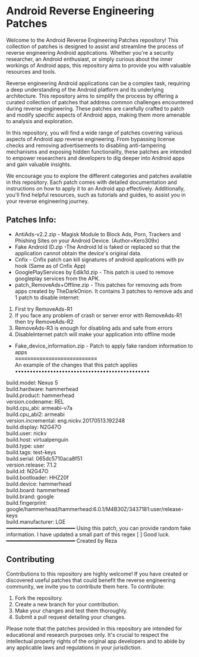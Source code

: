 # Android Reverse Engineering Patches

Welcome to the Android Reverse Engineering Patches repository! This collection of patches is designed to assist and streamline the process of reverse engineering Android applications. Whether you're a security researcher, an Android enthusiast, or simply curious about the inner workings of Android apps, this repository aims to provide you with valuable resources and tools.

Reverse engineering Android applications can be a complex task, requiring a deep understanding of the Android platform and its underlying architecture. This repository aims to simplify the process by offering a curated collection of patches that address common challenges encountered during reverse engineering. These patches are carefully crafted to patch and modify specific aspects of Android apps, making them more amenable to analysis and exploration.

In this repository, you will find a wide range of patches covering various aspects of Android app reverse engineering. From bypassing license checks and removing advertisements to disabling anti-tampering mechanisms and exposing hidden functionality, these patches are intended to empower researchers and developers to dig deeper into Android apps and gain valuable insights.

We encourage you to explore the different categories and patches available in this repository. Each patch comes with detailed documentation and instructions on how to apply it to an Android app effectively. Additionally, you'll find helpful resources, such as tutorials and guides, to assist you in your reverse engineering journey.
## Patches Info:
* AntiAds-v2.2.zip - Magisk Module to Block Ads, Porn, Trackers and Phishing Sites on your Android Device. (Author=Kero309x)
* Fake Android ID.zip -The Android Id is faked or replaced so that the application cannot obtain the device's original data.  
* Cnfix - Cnfix patch can kill signatures of android applications with pv hook (Same as of Cnfix App)
* GooglePlayServices by Edik1d.zip - This patch is used to remove googleplay services from the APK.
* patch_RemoveAds+Offline.zip - This patches for removing ads from apps created by TheDarkOnion.
It contains 3 patches to remove ads and 1 patch to disable internet:
1. First try RemoveAds-R1
2. If you face any problem of crash or server error with RemoveAds-R1 then try RemoveAds-R2
3. RemoveAds-R3 is enough for disabling ads and safe from errors
4. DisableInternet patch will make your application into offline mode
* Fake_device_information.zip - Patch to apply fake random information to apps <br>
≡≡≡≡≡≡≡≡≡≡≡≡≡≡≡≡≡≡≡≡≡≡≡≡≡≡≡ <br>
An example of the changes that this patch applies <br>
•••••••••••••••••••••••••••••••••••••••••••••• <br>

build.model: Nexus 5 <br>
build.hardware: hammerhead <br>
build.product: hammerhead <br>
version.codename: REL <br>
build.cpu_abi: armeabi-v7a <br>
build.cpu_abi2: armeabi <br>
version.incremental: eng.nickv.20170513.192248 <br>
build.display: N2G47O <br>
build.user: nickv <br>
build.host: virtualpenguin <br>
build.type: user <br>
build.tags: test-keys <br>
build.serial: 065dc5710aca8f51 <br>
version.release: 7.1.2 <br>
build.id: N2G47O <br>
build.bootloader: HHZ20f <br>
build.device: hammerhead <br>
build.board: hammerhead <br>
build.brand: google <br>
build.fingerprint: google/hammerhead/hammerhead:6.0.1/M4B30Z/3437181:user/release-keys <br>
build.manufacturer: LGE <br>
━━━━━━━━━━━━━━━━━━━━━━
Using this patch, you can provide random fake information.
I have updated a small part of this regex [ ]
Good luck.
━━━━━━━━━━━━━━━━━━━━━━
Created by Reza


## Contributing

Contributions to this repository are highly welcome! If you have created or discovered useful patches that could benefit the reverse engineering community, we invite you to contribute them here. To contribute:

1. Fork the repository.
2. Create a new branch for your contribution.
3. Make your changes and test them thoroughly.
4. Submit a pull request detailing your changes.


Please note that the patches provided in this repository are intended for educational and research purposes only. It's crucial to respect the intellectual property rights of the original app developers and to abide by any applicable laws and regulations in your jurisdiction.



